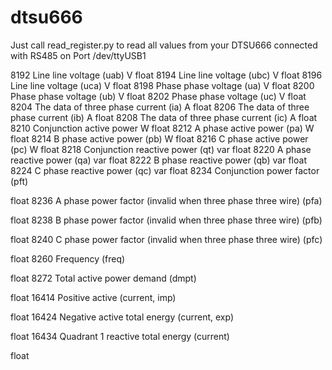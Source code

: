 # dtsu666

Just call read_register.py to read all values from your DTSU666 connected with RS485 on Port /dev/ttyUSB1

8192
Line line voltage (uab)
V
float
8194
Line line voltage (ubc)
V
float
8196
Line line voltage (uca)
V
float
8198
Phase phase voltage (ua)
V
float
8200
Phase phase voltage (ub)
V
float
8202
Phase phase voltage (uc)
V
float
8204
The data of three phase current (ia)
A
float
8206
The data of three phase current (ib)
A
float
8208
The data of three phase current (ic)
A
float
8210
Conjunction active power
W
float
8212
A phase active power (pa)
W
float
8214
B phase active power (pb)
W
float
8216
C phase active power (pc)
W
float
8218
Conjunction reactive power (qt)
var
float
8220
A phase reactive power (qa)
var
float
8222
B phase reactive power (qb)
var
float
8224
C phase reactive power (qc)
var
float
8234
Conjunction power factor (pft)
 
float
8236
A phase power factor (invalid when three phase three wire) (pfa)
 
float
8238
B phase power factor (invalid when three phase three wire) (pfb)
 
float
8240
C phase power factor (invalid when three phase three wire) (pfc)
 
float
8260
Frequency (freq)
 
float
8272
Total active power demand (dmpt)
 
float
16414
Positive active (current, imp)
 
float
16424
Negative active total energy (current, exp)
 
float
16434
Quadrant 1 reactive total energy (current)
 
float
